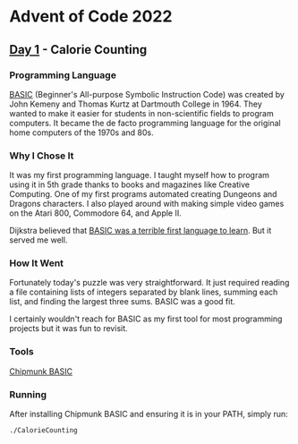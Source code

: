 # Advent of Code 2022
## [Day 1](https://adventofcode.com/2022/day/1) - Calorie Counting

### Programming Language 

[BASIC](https://en.wikipedia.org/wiki/BASIC) (Beginner's All-purpose Symbolic Instruction Code) was created by John Kemeny and Thomas Kurtz at Dartmouth College in 1964.
They wanted to make it easier for students in non-scientific fields to program computers.
It became the de facto programming language for the original home computers of the 1970s and 80s.

### Why I Chose It

It was my first programming language.
I taught myself how to program using it in 5th grade thanks to books and magazines like Creative Computing.
One of my first programs automated creating Dungeons and Dragons characters.
I also played around with making simple video games on the Atari 800, Commodore 64, and Apple II.

Dijkstra believed that [BASIC was a terrible first language to learn](https://www.goodreads.com/quotes/79997-it-is-practically-impossible-to-teach-good-programming-to-students#:~:text=%E2%80%9CIt%20is%20practically%20impossible%20to%20teach%20good%20programming%20to%20students,mutilated%20beyond%20hope%20of%20regeneration.%E2%80%9D).
But it served me well.

### How It Went

Fortunately today's puzzle was very straightforward.
It just required reading a file containing lists of integers separated by blank lines, summing each list, and finding the largest three sums.
BASIC was a good fit.

I certainly wouldn't reach for BASIC as my first tool for most programming projects but it was fun to revisit.

### Tools

[Chipmunk BASIC](http://www.nicholson.com/rhn/basic/)

### Running

After installing Chipmunk BASIC and ensuring it is in your PATH, simply run:

```
./CalorieCounting
```
